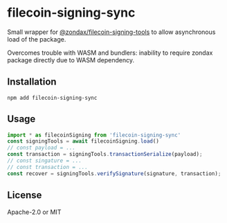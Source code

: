 # filecoin-signing-sync

Small wrapper for [@zondax/filecoin-signing-tools](https://github.com/Zondax/filecoin-signing-tools) to allow asynchronous load of the package.

Overcomes trouble with WASM and bundlers: inability to require zondax package directly due to WASM dependency.

## Installation
```shell
npm add filecoin-signing-sync
```

## Usage
```typescript
import * as filecoinSigning from 'filecoin-signing-sync'
const signingTools = await filecoinSigning.load()
// const payload = ...
const transaction = signingTools.transactionSerialize(payload);
// const singature = ...
// const transaction = ...
const recover = signingTools.verifySignature(signature, transaction);
```

## License

Apache-2.0 or MIT
